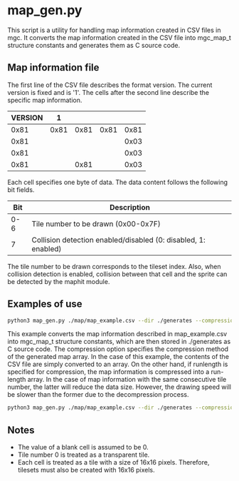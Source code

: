 # map_gen.py

This script is a utility for handling map information created in CSV files in mgc.
It converts the map information created in the CSV file into mgc_map_t structure constants and generates them as C source code.

## Map information file

The first line of the CSV file describes the format version. The current version is fixed and is '1'.
The cells after the second line describe the specific map information.


| VERSION | 1 |   |   |   |
|---------|---|---|---|---|
| 0x81    | 0x81 | 0x81 | 0x81 | 0x81 |
| 0x81    |     |     |     | 0x03 |
| 0x81    |     |     |     | 0x03 |
| 0x81    |     | 0x81 |     | 0x03 |

Each cell specifies one byte of data. The data content follows the following bit fields.

| Bit | Description |
|--------|----------------------------|
| 0-6 | Tile number to be drawn (0x00-0x7F) |
| 7 | Collision detection enabled/disabled (0: disabled, 1: enabled) |


The tile number to be drawn corresponds to the tileset index. Also, when collision detection is enabled,
collision between that cell and the sprite can be detected by the maphit module.

## Examples of use

```bash
python3 map_gen.py ./map/map_example.csv --dir ./generates --compression none
```

This example converts the map information described in map_example.csv into mgc_map_t structure constants, which are then stored in ./generates as C source code.
The compression option specifies the compression method of the generated map array.
In the case of this example, the contents of the CSV file are simply converted to an array. On the other hand, if runlength is specified for compression, the map information is compressed into a run-length array.
In the case of map information with the same consecutive tile number, the latter will reduce the data size.
However, the drawing speed will be slower than the former due to the decompression process.

```bash
python3 map_gen.py ./map/map_example.csv --dir ./generates --compression runlength
```

## Notes

 - The value of a blank cell is assumed to be 0.
 - Tile number 0 is treated as a transparent tile.
 - Each cell is treated as a tile with a size of 16x16 pixels. Therefore, tilesets must also be created with 16x16 pixels.
 
 
